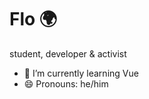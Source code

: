 # Flo 🌍
student, developer & activist
- 🌱 I’m currently learning Vue
- 😄 Pronouns: he/him


<!--
<details>
  <summary>:zap: Github Stats</summary>

  [![Anurag's github stats](https://github-readme-stats.vercel.app/api?username=flomero&count_private=true)](https://github.com/anuraghazra/github-readme-stats)
  
  Stats by [Anurag](https://github.com/anuraghazra/github-readme-stats)

</details>
<details>
  <summary style="margin-bottom: 15px">:zap: Most Used Languages</summary>
  
  [![Top Langs](https://github-readme-stats.vercel.app/api/top-langs/?username=flomero&layout=compact)](https://github.com/anuraghazra/github-readme-stats)
  
</details>
-->







<!--
**flomero/flomero** is a ✨ _special_ ✨ repository because its `README.md` (this file) appears on your GitHub profile.

Here are some ideas to get you started:

- 🔭 I’m currently working on ...
- 🌱 I’m currently learning ...
- 👯 I’m looking to collaborate on ...
- 🤔 I’m looking for help with ...
- 💬 Ask me about ...
- 📫 How to reach me: ...
- 😄 Pronouns: ...
- ⚡ Fun fact: ...
-->
